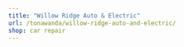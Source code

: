 ```yaml
---
title: "Willow Ridge Auto & Electric"
url: /tonawanda/willow-ridge-auto-and-electric/
shop: car repair
---
```

